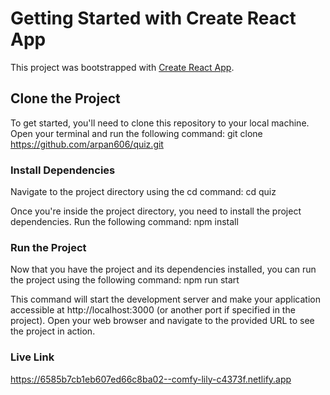 # Getting Started with Create React App

This project was bootstrapped with [Create React App](https://github.com/facebook/create-react-app).

## Clone the Project

To get started, you'll need to clone this repository to your local machine. Open your terminal and run the following command:
git clone https://github.com/arpan606/quiz.git

### Install Dependencies

Navigate to the project directory using the cd command:
cd quiz

Once you're inside the project directory, you need to install the project dependencies. Run the following command:
npm install

### Run the Project

Now that you have the project and its dependencies installed, you can run the project using the following command:
npm run start

This command will start the development server and make your application accessible at http://localhost:3000 (or another port if specified in the project).
Open your web browser and navigate to the provided URL to see the project in action.

### Live Link
https://6585b7cb1eb607ed66c8ba02--comfy-lily-c4373f.netlify.app
